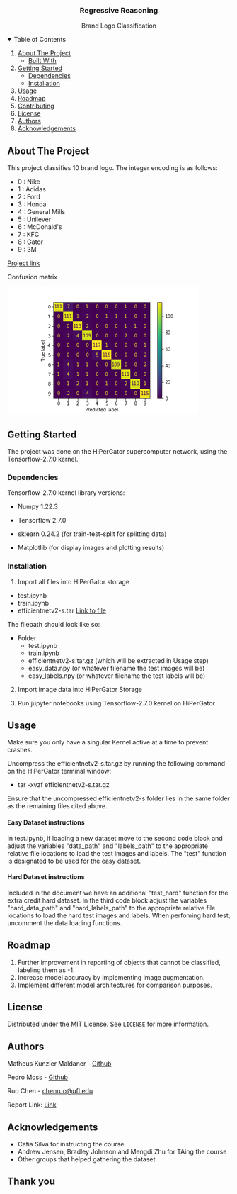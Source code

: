 <!-- PROJECT LOGO -->
<br />
<p align="center">
  <h3 align="center">Regressive Reasoning</h3>

  <p align="center">
    Brand Logo Classification
  </p>
</p>



<!-- TABLE OF CONTENTS -->
<details open="open">
  <summary>Table of Contents</summary>
  <ol>
    <li>
      <a href="#about-the-project">About The Project</a>
      <ul>
        <li><a href="#built-with">Built With</a></li>
      </ul>
    </li>
    <li>
      <a href="#getting-started">Getting Started</a>
      <ul>
        <li><a href="#dependencies">Dependencies</a></li>
        <li><a href="#installation">Installation</a></li>
      </ul>
    </li>
    <li><a href="#usage">Usage</a></li>
    <li><a href="#roadmap">Roadmap</a></li>
    <li><a href="#contributing">Contributing</a></li>
    <li><a href="#license">License</a></li>
    <li><a href="#authors">Authors</a></li>
    <li><a href="#acknowledgements">Acknowledgements</a></li>
  </ol>
</details>



<!-- ABOUT THE PROJECT -->
## About The Project

This project classifies 10 brand logo. The integer encoding is as follows:
* 0 : Nike
* 1 : Adidas
* 2 : Ford
* 3 : Honda
* 4 : General Mills
* 5 : Unilever
* 6 : McDonald's
* 7 : KFC
* 8 : Gator
* 9 : 3M

[Project link](https://github.com/UF-FundMachineLearning-Summer23/final-project---code-report-regressive-reasoning)

Confusion matrix

![Confusion Matrix](figs/confusion_matrix.png)

<!-- GETTING STARTED -->
## Getting Started

The project was done on the HiPerGator supercomputer network, using the Tensorflow-2.7.0 kernel.

### Dependencies

Tensorflow-2.7.0 kernel library versions:

* Numpy 1.22.3

* Tensorflow 2.7.0

* sklearn 0.24.2 (for train-test-split for splitting data)

* Matplotlib (for display images and plotting results)

### Installation

1. Import all files into HiPerGator storage
* test.ipynb
* train.ipynb
* efficientnetv2-s.tar [Link to file](https://drive.google.com/file/d/1JoS2xVaANyANP1EN6pCxgo1rcBlN2XRz/view?usp=sharing)

The filepath should look like so:
* Folder
  * test.ipynb
  * train.ipynb
  * efficientnetv2-s.tar.gz (which will be extracted in Usage step)
  * easy_data.npy (or whatever filename the test images will be)
  * easy_labels.npy (or whatever filename the test labels will be)

2. Import image data into HiPerGator Storage

3. Run jupyter notebooks using Tensorflow-2.7.0 kernel on HiPerGator

<!-- USAGE EXAMPLES -->
## Usage

Make sure you only have a singular Kernel active at a time to prevent crashes.

Uncompress the efficientnetv2-s.tar.gz by running the following command on the HiPerGator terminal window:

- tar -xvzf efficientnetv2-s.tar.gz

Ensure that the uncompressed efficientnetv2-s folder lies in the same folder as the remaining files cited above. 

#### Easy Dataset instructions
In test.ipynb, if loading a new dataset move to the second code block and adjust the variables "data_path" and "labels_path" to the appropriate relative file locations to load the test images and labels. The "test" function is designated to be used for the easy dataset.

#### Hard Dataset instructions
Included in the document we have an additional "test_hard" function for the extra credit hard dataset. In the third code block adjust the variables "hard_data_path" and "hard_labels_path" to the appropriate relative file locations to load the hard test images and labels. When perfoming hard test, uncomment the data loading functions.

<!-- ROADMAP -->
## Roadmap

1. Further improvement in reporting of objects that cannot be classified, labeling them as -1.
2. Increase model accuracy by implementing image augmentation. 
3. Implement different model architectures for comparison purposes.  

<!-- LICENSE -->
## License

Distributed under the MIT License. See `LICENSE` for more information.

<!-- Authors -->
## Authors

Matheus Kunzler Maldaner - [Github](https://github.com/matheusmaldaner)

Pedro Moss - [Github](https://github.com/p4moss12)

Ruo Chen - chenruo@ufl.edu

Report Link: [Link](https://github.com/UF-FundMachineLearning-Summer23/final-project---code-report-regressive-reasoning/blob/main/EEL5840_Project_Report.pdf)


<!-- ACKNOWLEDGEMENTS -->
## Acknowledgements

* Catia Silva for instructing the course
* Andrew Jensen, Bradley Johnson and Mengdi Zhu for TAing the course
* Other groups that helped gathering the dataset

## Thank you
